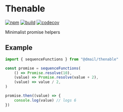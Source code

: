 # Thenable

[![npm](https://badge.fury.io/js/%40dmail%2Fthenable.svg)](https://badge.fury.io/js/%40dmail%2Fthenable)
[![build](https://travis-ci.org/dmail/thenable.svg?branch=master)](http://travis-ci.org/dmail/thenable)
[![codecov](https://codecov.io/gh/dmail/thenable/branch/master/graph/badge.svg)](https://codecov.io/gh/dmail/thenable)

Minimalist promise helpers

## Example

```javascript
import { sequenceFunctions } from "@dmail/thenable"

const promise = sequenceFunctions(
	() => Promise.resolve(10),
	(value) => Promise.resolve(value + 2),
	(value) => value / 2,
)

promise.then((value) => {
	console.log(value) // logs 6
})
```

